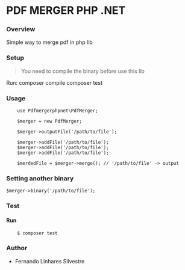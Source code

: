 # PDF MERGER PHP .NET

### Overview

Simple way to merge pdf in php lib

### Setup

> You need to compile the binary before use this lib

Run:
        composer compile
        composer test

### Usage
        use Pdfmergerphpnet\PdfMerger;

        $merger = new PdfMerger;

        $merger->outputFile('/path/to/file');

        $merger->addFile('/path/to/file');
        $merger->addFile('/path/to/file');
        $merger->addFile('/path/to/file');

        $merdedFile = $merger->merge(); // '/path/to/file' -> output

### Setting another binary
    $merger->binary('/path/to/file');

### Test
#### Run
        $ composer test

### Author

- Fernando Linhares Silvestre

